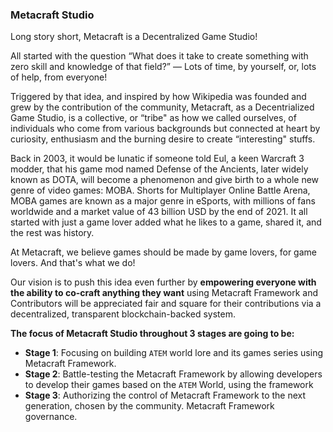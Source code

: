 ### Metacraft Studio

Long story short, Metacraft is a Decentralized Game Studio!

All started with the question “What does it take to create something with zero skill and knowledge of that field?” — Lots of time, by yourself, or, lots of help, from everyone!

Triggered by that idea, and inspired by how Wikipedia was founded and grew by the contribution of the community, Metacraft, as a Decentrialized Game Studio, is a collective, or “tribe" as how we called ourselves, of individuals who come from various backgrounds but connected at heart by curiosity, enthusiasm and the burning desire to create “interesting" stuffs.

Back in 2003, it would be lunatic if someone told Eul, a keen Warcraft 3 modder, that his game mod named Defense of the Ancients, later widely known as DOTA, will become a phenomenon and give birth to a whole new genre of video games: MOBA. Shorts for Multiplayer Online Battle Arena, MOBA games are known as a major genre in eSports, with millions of fans worldwide and a market value of 43 billion USD by the end of 2021. It all started with just a game lover added what he likes to a game, shared it,  and the rest was history.

At Metacraft, we believe games should be made by game lovers, for game lovers. And that's what we do!

Our vision is to push this idea even further by **empowering everyone with the ability to co-craft anything they want** using Metacraft Framework and Contributors will be appreciated fair and square for their contributions via a decentralized, transparent blockchain-backed system.

**The focus of Metacraft Studio throughout 3 stages are going to be:**

- **Stage 1**: Focusing on building `ATEM` world lore and its games series using Metacraft Framework.
- **Stage 2**: Battle-testing the Metacraft Framework by allowing developers to develop their games based on the `ATEM` World, using the framework
- **Stage 3**: Authorizing the control of Metacraft Framework to the next generation, chosen by the community. Metacraft Framework governance.
